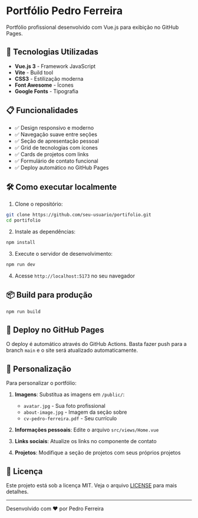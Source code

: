 # Portfólio Pedro Ferreira

Portfólio profissional desenvolvido com Vue.js para exibição no GitHub Pages.

## 🚀 Tecnologias Utilizadas

- **Vue.js 3** - Framework JavaScript
- **Vite** - Build tool
- **CSS3** - Estilização moderna
- **Font Awesome** - Ícones
- **Google Fonts** - Tipografia

## 📋 Funcionalidades

- ✅ Design responsivo e moderno
- ✅ Navegação suave entre seções
- ✅ Seção de apresentação pessoal
- ✅ Grid de tecnologias com ícones
- ✅ Cards de projetos com links
- ✅ Formulário de contato funcional
- ✅ Deploy automático no GitHub Pages

## 🛠️ Como executar localmente

1. Clone o repositório:
```bash
git clone https://github.com/seu-usuario/portifolio.git
cd portifolio
```

2. Instale as dependências:
```bash
npm install
```

3. Execute o servidor de desenvolvimento:
```bash
npm run dev
```

4. Acesse `http://localhost:5173` no seu navegador

## 📦 Build para produção

```bash
npm run build
```

## 🚀 Deploy no GitHub Pages

O deploy é automático através do GitHub Actions. Basta fazer push para a branch `main` e o site será atualizado automaticamente.

## 📝 Personalização

Para personalizar o portfólio:

1. **Imagens**: Substitua as imagens em `/public/`:
   - `avatar.jpg` - Sua foto profissional
   - `about-image.jpg` - Imagem da seção sobre
   - `cv-pedro-ferreira.pdf` - Seu currículo

2. **Informações pessoais**: Edite o arquivo `src/views/Home.vue`

3. **Links sociais**: Atualize os links no componente de contato

4. **Projetos**: Modifique a seção de projetos com seus próprios projetos

## 📄 Licença

Este projeto está sob a licença MIT. Veja o arquivo [LICENSE](LICENSE) para mais detalhes.

---

Desenvolvido com ❤️ por Pedro Ferreira